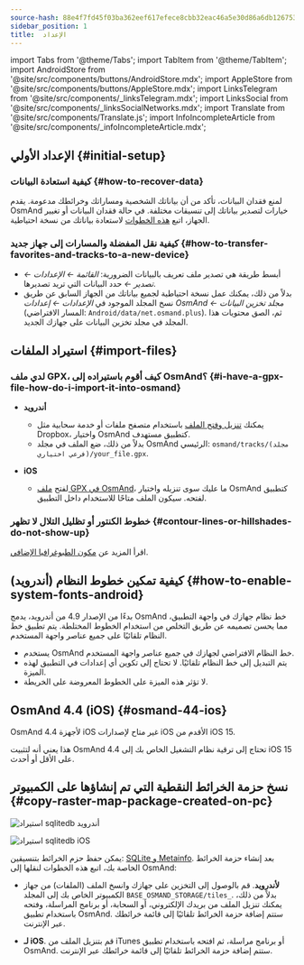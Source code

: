```yaml
---
source-hash: 88e4f7fd45f03ba362eef617efece8cbb32eac46a5e30d86a6db12675354fa56
sidebar_position: 1
title:  الإعداد
---
```

import Tabs from '@theme/Tabs';
import TabItem from '@theme/TabItem';
import AndroidStore from '@site/src/components/buttons/AndroidStore.mdx';
import AppleStore from '@site/src/components/buttons/AppleStore.mdx';
import LinksTelegram from '@site/src/components/_linksTelegram.mdx';
import LinksSocial from '@site/src/components/_linksSocialNetworks.mdx';
import Translate from '@site/src/components/Translate.js';
import InfoIncompleteArticle from '@site/src/components/_infoIncompleteArticle.mdx';



## الإعداد الأولي {#initial-setup}

### كيفية استعادة البيانات {#how-to-recover-data}

لمنع فقدان البيانات، تأكد من أن بياناتك الشخصية ومساراتك وخرائطك مدعومة. يقدم OsmAnd خيارات لتصدير بياناتك إلى تنسيقات مختلفة. في حالة فقدان البيانات أو تغيير الجهاز، اتبع [هذه الخطوات](https://osmand.net/docs/user/personal/import-export/#preventing-data-loss) لاستعادة بياناتك من نسخة احتياطية.


### كيفية نقل المفضلة والمسارات إلى جهاز جديد {#how-to-transfer-favorites-and-tracks-to-a-new-device}

- أبسط طريقة هي تصدير ملف تعريف بالبيانات الضرورية: *القائمة ← الإعدادات ← تصدير ←* حدد البيانات التي تريد تصديرها.
- بدلاً من ذلك، يمكنك عمل نسخة احتياطية لجميع بياناتك من الجهاز السابق عن طريق نسخ المجلد الموجود في *الإعدادات ← إعدادات OsmAnd ← مجلد تخزين البيانات* (المسار الافتراضي: `Android/data/net.osmand.plus`). ثم، الصق محتويات هذا المجلد في مجلد تخزين البيانات على جهازك الجديد.


## استيراد الملفات {#import-files}

### لدي ملف GPX، كيف أقوم باستيراده إلى OsmAnd؟ {#i-have-a-gpx-file-how-do-i-import-it-into-osmand}

- **أندرويد**
    - يمكنك [تنزيل وفتح الملف](../navigation/setup/gpx-navigation.md) باستخدام متصفح ملفات أو خدمة سحابية مثل Dropbox، واختيار OsmAnd كتطبيق مستهدف.
    - بدلاً من ذلك، ضع الملف في مجلد OsmAnd الرئيسي: `osmand/tracks/(مجلد فرعي اختياري)/your_file.gpx`.

- **iOS**
    - لفتح [ملف GPX في OsmAnd](../navigation/setup/gpx-navigation.md)، ما عليك سوى تنزيله واختيار OsmAnd كتطبيق لفتحه. سيكون الملف متاحًا للاستخدام داخل التطبيق.

### خطوط الكنتور أو تظليل التلال لا تظهر {#contour-lines-or-hillshades-do-not-show-up}

اقرأ المزيد عن [مكون الطبوغرافيا الإضافي](../plugins/topography.md).


## كيفية تمكين خطوط النظام (أندرويد) {#how-to-enable-system-fonts-android}

بدءًا من الإصدار 4.9 من أندرويد، يدمج OsmAnd خط نظام جهازك في واجهة التطبيق، مما يحسن تصميمه عن طريق التخلص من استخدام الخطوط المختلطة. يتم تطبيق خط النظام تلقائيًا على جميع عناصر واجهة المستخدم.

- يستخدم OsmAnd خط النظام الافتراضي لجهازك في جميع عناصر واجهة المستخدم.
- يتم التبديل إلى خط النظام تلقائيًا. لا تحتاج إلى تكوين أي إعدادات في التطبيق لهذه الميزة.
- لا تؤثر هذه الميزة على الخطوط المعروضة على الخريطة.


## OsmAnd 4.4 (iOS) {#osmand-44-ios}

OsmAnd 4.4 لأجهزة iOS غير متاح لإصدارات iOS الأقدم من iOS 15.

هذا يعني أنه لتثبيت OsmAnd 4.4 تحتاج إلى ترقية نظام التشغيل الخاص بك إلى iOS 15 على الأقل أو أحدث.


<!--
## Storage on an SD card (Android) {#storage-on-an-sd-card-android}

:::note
When you *turn on a USB drive to share files* with a computer or disconnect the SD card through system settings, the external drive is disconnected from the device and all applications running on the external drive are **immediately terminated**. You can [read more here](https://developer.android.com/guide/topics/data/install-location).
:::

### To move the OsmAnd home (maps) folder to an external SD card: {#to-move-the-osmand-home-maps-folder-to-an-external-sd-card}

-   Go to *Settings (on the start screen) →  OsmAnd Settings → Data storage folder*
-   Change the value to a path pointing to the external SD card, on many
    Android systems may contain `/storage/extSdCard` or similar.
    Please note that some versions of Android strictly limit your choice
    of which path will be write-accessible for apps.
-   You are then asked if the contents of the OsmAnd data folder should be moved from
    internal memory to the external SD card.
    You may also perform this manually using a built-in file manager app on the device or via
    connecting the device to a computer as external storage and performing the move from there.


### How do I use my SD card with OsmAnd under Android 4.4+ and 5 {#how-do-i-use-my-sd-card-with-osmand-under-android-44-and-5}

If you update your Android to version 4.4.x, you will experience a known
Android issue with the `WRITE_EXTERNAL_STORAGE` permission: Android has
changed the rules so that from now on no application can write to the
external SD card anywhere outside its new standard folder
`Android/data/[PACKAGE-NAME]`. If OsmAnd was installed before updating
your device to Android 4.4.x, it will continue to work (read-only) with
the old, non-standard osmand folder, but won't be able to update any map
and other files there.

Solutions:

-   Move OsmAnd's data folder osmand to the internal storage. \
     **Drawback:** Internal storage can be rather small.
-   Move OsmAnd's data folder osmand into its standard SD folder, \
    for OsmAnd+ : `(extSdCard)/Android/data/net.osmand.plus/files` \
    for OsmAnd : `(extSdCard)/Android/data/net.osmand/files` \
     **Caution:** Whenever you uninstall OsmAnd now, all your data will
    be erased as well! (Unless you unmount your SD card, or rename the
    net.osmand(.plus) folder before de-installation.)

If you manually want to perform the necessary copies/moves, either use a
PC to perform this action on the SD card, or on the device itself use
the file manager tool **which came pre-installed with your Android**
(only these methods will have the necessary write permission). All copy operations
may also be invoked in OsmAnd itself via `Menu/Settings/General/Data
storage folder` but the copy operations may take a long time or result in
errors (e.g. if the SD card is too full).
-->


## نسخ حزمة الخرائط النقطية التي تم إنشاؤها على الكمبيوتر {#copy-raster-map-package-created-on-pc}

<Tabs groupId="operating-systems" queryString="current-os">

<TabItem value="android" label="أندرويد">

![استيراد sqlitedb أندرويد](@site/static/img/plugins/online-maps/import-sqlitedb-android.png)

</TabItem>

<TabItem value="ios" label="iOS">

![استيراد sqlitedb iOS](@site/static/img/plugins/online-maps/import-sqlitedb-ios.png)

</TabItem>

</Tabs>

يمكن حفظ حزم الخرائط بتنسيقين: [SQLite و Metainfo](https://osmand.net/docs/user/map/raster-maps). بعد إنشاء حزمة الخرائط الخاصة بك، اتبع هذه الخطوات لنقلها إلى OsmAnd:

- **لأندرويد**. قم بالوصول إلى التخزين على جهازك وانسخ الملف (الملفات) من جهاز الكمبيوتر الخاص بك إلى المجلد `BASE_OSMAND_STORAGE/tiles_`. بدلاً من ذلك، يمكنك تنزيل الملف من بريدك الإلكتروني، أو السحابة، أو برنامج المراسلة، وفتحه باستخدام تطبيق OsmAnd. ستتم إضافة حزمة الخرائط تلقائيًا إلى قائمة خرائطك عبر الإنترنت.

- **لـ iOS**. قم بتنزيل الملف من iTunes أو برنامج مراسلة، ثم افتحه باستخدام تطبيق OsmAnd. ستتم إضافة حزمة الخرائط تلقائيًا إلى قائمة خرائطك عبر الإنترنت.